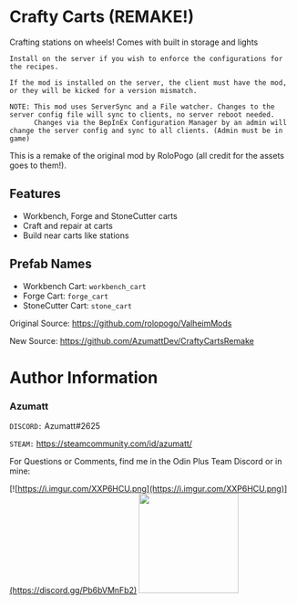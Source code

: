 # Crafty Carts (REMAKE!)
Crafting stations on wheels! Comes with built in storage and lights

`Install on the server if you wish to enforce the configurations for the recipes.`

```
If the mod is installed on the server, the client must have the mod, or they will be kicked for a version mismatch.

NOTE: This mod uses ServerSync and a File watcher. Changes to the server config file will sync to clients, no server reboot needed.
      Changes via the BepInEx Configuration Manager by an admin will change the server config and sync to all clients. (Admin must be in game)
```

This is a remake of the original mod by RoloPogo (all credit for the assets goes to them!).

## Features
- Workbench, Forge and StoneCutter carts
- Craft and repair at carts
- Build near carts like stations

## Prefab Names
- Workbench Cart: `workbench_cart`
- Forge Cart: `forge_cart`
- StoneCutter Cart: `stone_cart`

Original Source: https://github.com/rolopogo/ValheimMods

New Source: https://github.com/AzumattDev/CraftyCartsRemake

# Author Information

### Azumatt

`DISCORD:` Azumatt#2625

`STEAM:` https://steamcommunity.com/id/azumatt/

For Questions or Comments, find me in the Odin Plus Team Discord or in mine:

[![https://i.imgur.com/XXP6HCU.png](https://i.imgur.com/XXP6HCU.png)](https://discord.gg/Pb6bVMnFb2)
<a href="https://discord.gg/pdHgy6Bsng"><img src="https://i.imgur.com/Xlcbmm9.png" href="https://discord.gg/pdHgy6Bsng" width="175" height="175"></a>